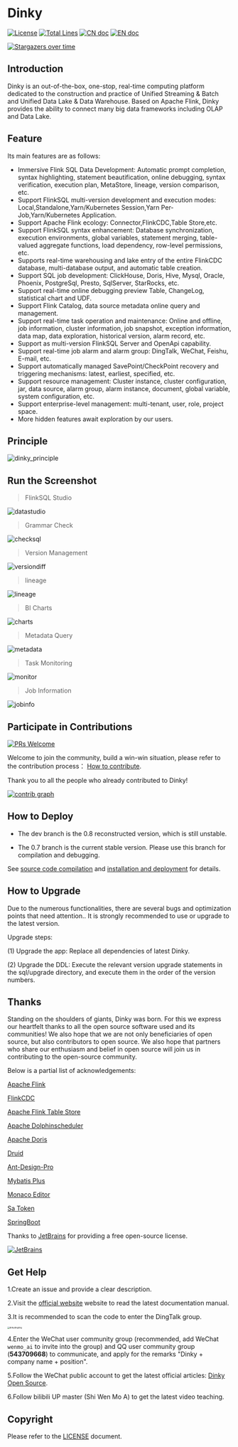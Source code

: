 # Dinky

[![License](https://img.shields.io/badge/license-Apache%202-4EB1BA.svg?style=socialflat-square&)](https://www.apache.org/licenses/LICENSE-2.0.html)
[![Total Lines](https://img.shields.io/github/stars/DataLinkDC/dinky?style=socialflat-square&label=stars)](https://github.com/DataLinkDC/dinky/stargazers)
[![CN doc](https://img.shields.io/badge/文档-中文版-blue.svg?style=socialflat-square&)](README_zh_CN.md)
[![EN doc](https://img.shields.io/badge/document-English-blue.svg?style=socialflat-square&)](README.md)

[![Stargazers over time](https://starchart.cc/DataLinkDC/dinky.svg)](https://starchart.cc/DataLinkDC/dinky)

## Introduction

Dinky is an out-of-the-box, one-stop, real-time computing platform dedicated to the construction and practice of Unified Streaming & Batch and Unified Data Lake & Data Warehouse. Based on Apache Flink, Dinky provides the ability to connect many big data frameworks including OLAP and Data Lake.

## Feature

Its main features are as follows:

- Immersive Flink SQL Data Development: Automatic prompt completion, syntax highlighting, statement beautification, online debugging, syntax verification, execution plan, MetaStore, lineage, version comparison, etc.
- Support FlinkSQL multi-version development and execution modes: Local,Standalone,Yarn/Kubernetes Session,Yarn Per-Job,Yarn/Kubernetes Application.
- Support Apache Flink ecology: Connector,FlinkCDC,Table Store,etc.
- Support FlinkSQL syntax enhancement: Database synchronization, execution environments, global variables, statement merging, table-valued aggregate functions, load dependency, row-level permissions, etc.
- Supports real-time warehousing and lake entry of the entire FlinkCDC database, multi-database output, and automatic table creation.
- Support SQL job development: ClickHouse, Doris, Hive, Mysql, Oracle, Phoenix, PostgreSql, Presto, SqlServer, StarRocks, etc.
- Support real-time online debugging preview Table, ChangeLog, statistical chart and UDF.
- Support Flink Catalog, data source metadata online query and management.
- Support real-time task operation and maintenance: Online and offline, job information, cluster information, job snapshot, exception information, data map, data exploration, historical version, alarm record, etc.
- Support as multi-version FlinkSQL Server and OpenApi capability.
- Support real-time job alarm and alarm group: DingTalk, WeChat, Feishu, E-mail, etc.
- Support automatically managed SavePoint/CheckPoint recovery and triggering mechanisms: latest, earliest, specified, etc.
- Support resource management: Cluster instance, cluster configuration, jar, data source, alarm group, alarm instance, document, global variable, system configuration, etc.
- Support enterprise-level management: multi-tenant, user, role, project space.
- More hidden features await exploration by our users.

## Principle

![dinky_principle](https://raw.githubusercontent.com/DataLinkDC/dinky/dev/images/main/dinky_principle.png)

## Run the Screenshot

> FlinkSQL Studio

![datastudio](https://raw.githubusercontent.com/DataLinkDC/dinky/dev/images/070/datastudio.png)

> Grammar Check

![checksql](https://raw.githubusercontent.com/DataLinkDC/dinky/dev/images/070/checksql.png)

> Version Management

![versiondiff](https://raw.githubusercontent.com/DataLinkDC/dinky/dev/images/070/versiondiff.png)

> lineage

![lineage](https://raw.githubusercontent.com/DataLinkDC/dinky/dev/images/070/lineage.png)

> BI Charts

![charts](https://raw.githubusercontent.com/DataLinkDC/dinky/dev/images/070/charts.png)

> Metadata Query

![metadata](https://raw.githubusercontent.com/DataLinkDC/dinky/dev/images/070/metadata.png)

> Task Monitoring

![monitor](https://raw.githubusercontent.com/DataLinkDC/dinky/dev/images/070/monitor.png)

> Job Information

![jobinfo](https://raw.githubusercontent.com/DataLinkDC/dinky/dev/images/070/jobinfo.png)

## Participate in Contributions
[![PRs Welcome](https://img.shields.io/badge/PRs-welcome-brightgreen.svg?style=flat-square)](https://github.com/DataLinkDC/dinky/pulls)

Welcome to join the community, build a win-win situation, please refer to the contribution process： [How to contribute](https://github.com/DataLinkDC/dinky/blob/dev/docs/docs/developer_guide/contribution/how_contribute.md).

Thank you to all the people who already contributed to Dinky!

[![contrib graph](https://contrib.rocks/image?repo=DataLinkDC/dinky)](https://github.com/DataLinkDC/dinky/graphs/contributors)

## How to Deploy

- The dev branch is the 0.8 reconstructed version, which is still unstable.

- The 0.7 branch is the current stable version. Please use this branch for compilation and debugging.

See [source code compilation](https://github.com/DataLinkDC/dinky/blob/dev/docs/docs/deploy_guide/compile.mdx) and [installation and deployment](https://github.com/DataLinkDC/dinky/blob/dev/docs/docs/deploy_guide/deploy.mdx) for details.

## How to Upgrade

Due to the numerous functionalities, there are several bugs and optimization points that need attention.. It is strongly recommended to use or upgrade to the latest version.

Upgrade steps:

(1) Upgrade the app: Replace all dependencies of latest Dinky.

(2) Upgrade the DDL: Execute the relevant version upgrade statements in the sql/upgrade directory, and execute them in the order of the version numbers.

## Thanks

Standing on the shoulders of giants, Dinky was born. For this we express our heartfelt thanks to all the open source software used and its communities! We also hope that we are not only beneficiaries of open source, but also contributors to open source. We also hope that partners who share our enthusiasm and belief in open source will join us in contributing to the open-source community.

Below is a partial list of acknowledgements:

[Apache Flink](https://github.com/apache/flink)

[FlinkCDC](https://github.com/ververica/flink-cdc-connectors)

[Apache Flink Table Store](https://github.com/apache/flink-table-store)

[Apache Dolphinscheduler](https://github.com/apache/dolphinscheduler)

[Apache Doris](https://github.com/apache/doris)

[Druid](https://github.com/alibaba/druid)

[Ant-Design-Pro](https://github.com/ant-design/ant-design-pro)

[Mybatis Plus](https://github.com/baomidou/mybatis-plus)

[Monaco Editor](https://github.com/Microsoft/monaco-editor)

[Sa Token](https://github.com/dromara/Sa-Token)

[SpringBoot]()

Thanks to [JetBrains](https://www.jetbrains.com/?from=dlink) for providing a free open-source license.

[![JetBrains](https://raw.githubusercontent.com/DataLinkDC/dinky/dev/images/main/jetbrains.svg)](https://www.jetbrains.com/?from=dlink)

## Get Help

1.Create an issue and provide a clear description.

2.Visit the [official website](http://www.dlink.top/#/) website to read the latest documentation manual.

3.It is recommended to scan the code to enter the DingTalk group.

<img src="https://raw.githubusercontent.com/DataLinkDC/dinky/dev/images/main/dinkydingding.jpg" alt="dinkydingding" style="zoom:30%;" />

4.Enter the WeChat user community group (recommended, add WeChat `wenmo_ai` to invite into the group) and QQ user community group (**543709668**) to communicate, and apply for the remarks "Dinky + company name + position".

5.Follow the WeChat public account to get the latest official articles: [Dinky Open Source](https://mmbiz.qpic.cn/mmbiz_jpg/dyicwnSlTFTp6w4PuJruFaLV6uShCJDkzqwtnbQJrQ90yKDuuIC8tyMU5DK69XZibibx7EPPBRQ3ic81se5UQYs21g/0?wx_fmt=jpeg).

6.Follow bilibili UP master (Shi Wen Mo A) to get the latest video teaching.

## Copyright

Please refer to the [LICENSE](https://github.com/DataLinkDC/dinky/blob/dev/LICENSE) document.

